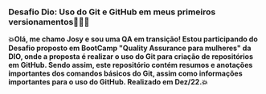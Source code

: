### Desafio Dio: Uso do Git e GitHub em meus primeiros versionamentos🧑🏾‍💻 
**💥Olá, me chamo Josy e sou uma QA em transição! Estou participando do Desafio proposto em BootCamp "Quality Assurance para mulheres" da DIO, onde a proposta é realizar o uso do Git para criação de repositórios em GitHub. Sendo assim, este repositório contém resumos e anotações importantes dos comandos básicos do Git, assim como informações importantes para o uso do GitHub. Realizado em Dez/22.💥**
